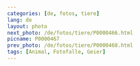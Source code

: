 ```yaml
---
categories: [de, fotos, tiere]
lang: de
layout: photo
next_photo: /de/fotos/tiere/P0000466.html
picname: P0000467
prev_photo: /de/fotos/tiere/P0000468.html
tags: [Animal, Fotofalle, Geier]
---
```

